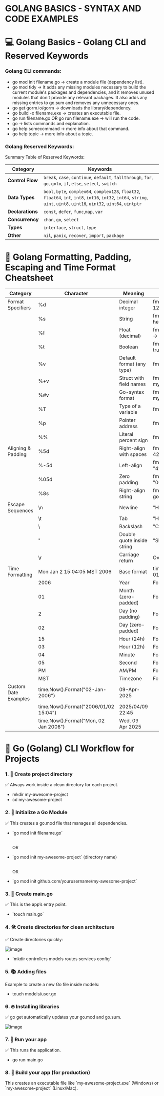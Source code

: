 # GOLANG BASICS - SYNTAX AND CODE EXAMPLES
<h1> 💻 Golang Basics - Golang CLI and Reserved Keywords</h1>


<h3>Golang CLI commands:</h3>

<ul>
  <li>go mod init filename.go -> create a module file (dependency list). </li>
  <li>go mod tidy -> It adds any missing modules necessary to build the current module's
					packages and dependencies, and it removes unused modules that
					don't provide any relevant packages. It also adds any missing entries
					to go.sum and removes any unnecessary ones. </li>
  <li> go get gorm.io/gorm -> downloads the library/dependency. </li>
  <li> go build -o filename.exe -> creates an executable file. </li>
  <li> go run filename.go OR go run filename.exe -> will run the code. </li>
  <li> go -> lists commands and explanation. </li>
  <li> go help somecommand -> more info about that command. </li>
  <li>go help topic -> more info about a topic. </li>
</ul>

<h3>Golang Reserved Keywords:</h3>

Summary Table of Reserved Keywords:

| **Category**          | **Keywords**                                                                                                                                      |
|-----------------------|---------------------------------------------------------------------------------------------------------------------------------------------------|
| **Control Flow**      | `break`, `case`, `continue`, `default`, `fallthrough`, `for`, `go`, `goto`, `if`, `else`, `select`, `switch`                                      |
| **Data Types**        | `bool`, `byte`, `complex64`, `complex128`, `float32`, `float64`, `int`, `int8`, `int16`, `int32`, `int64`, `string`, `uint`, `uint8`, `uint16`, `uint32`, `uint64`, `uintptr` |
| **Declarations**      | `const`, `defer`, `func`,`map`, `var`                                                                             |
| **Concurrency**       | `chan`, `go`, `select`                                                                                                                            |
| **Types**             | `interface`, `struct`, `type`                                                                                                                     |
| **Other**             | `nil`, `panic`, `recover`, `import`, `package`

<h1>📜 Golang Formatting, Padding, Escaping and Time Format Cheatsheet</h1>

|Category | Character | Meaning | Example|
|---------|-----------|---------|--------|
|Format Specifiers | %d | Decimal integer | fmt.Printf("%d", 123) → 123
| | %s | String | fmt.Printf("%s", "hello") → hello
| | %f | Float (decimal) | fmt.Printf("%.2f", 3.1415) → 3.14
| | %t | Boolean | fmt.Printf("%t", true) → true
| | %v | Default format (any type) | fmt.Printf("%v", myVar)
| | %+v | Struct with field names | fmt.Printf("%+v", myStruct)
| | %#v | Go-syntax format | fmt.Printf("%#v", myStruct)
| | %T | Type of a variable | fmt.Printf("%T", myVar)
| | %p | Pointer address | fmt.Printf("%p", &myVar)
| | %% | Literal percent sign | fmt.Printf("%%") → %
|Aligning & Padding | %5d | Right-align with spaces | fmt.Printf("%5d", 42) → "   42"
| | %-5d | Left-align | fmt.Printf("%-5d", 42) → "42   "
| | %05d | Zero padding | fmt.Printf("%05d", 42) → "00042"
| | %8s | Right-align string | fmt.Printf("%8s", "go") → "      go"
|Escape Sequences | \n | Newline | "Hello\nWorld"
| | \t | Tab | "Hello\tWorld"
| | \\ | Backslash | "C:\\path\\file.txt"
| | \" | Double quote inside string | "She said: \"Hi\""
| | \r | Carriage return | Overwrites line (rare)
|Time Formatting | Mon Jan 2 15:04:05 MST 2006 | Base format | time.Now().Format("2006-01-02 15:04:05")
| | 2006 | Year | Format("2006") → 2025
| | 01 | Month (zero-padded) | Format("01") → 04
| | 2 | Day (no padding) | Format("2") → 9
| | 02 | Day (zero-padded) | Format("02") → 09
| | 15 | Hour (24h) | Format("15") → 23
| | 03 | Hour (12h) | Format("03") → 11
| | 04 | Minute | Format("04") → 07
| | 05 | Second | Format("05") → 45
| | PM | AM/PM | Format("PM") → PM
| | MST | Timezone | Format("MST") → UTC
|Custom Date Examples | time.Now().Format("02-Jan-2006") | 09-Apr-2025 | 
| | time.Now().Format("2006/01/02 15:04") | 2025/04/09 22:45 | 
| | time.Now().Format("Mon, 02 Jan 2006") | Wed, 09 Apr 2025 | 


<h1>🎯 Go (Golang) CLI Workflow for Projects</h1>

<h3>1. 📁 Create project directory</h3>
<p>✅ Always work inside a clean directory for each project.</p>

<ul>
<li>mkdir my-awesome-project</li>
<li>cd my-awesome-project</li>
</ul>

<h3>2. 🧩 Initialize a Go Module</h3>
<p>✅ This creates a go.mod file that manages all dependencies.</p>
<ul>
<li>`go mod init filename.go`</li>
<br>
<p>OR</p>
<li>`go mod init my-awesome-project` (directory name)</li>
<br>
<p>OR</p>
<li>`go mod init github.com/yourusername/my-awesome-project`</li>
</ul>

<h3>3. 📄 Create main.go</h3>

<p>✅ This is the  app’s entry point.</p>
<ul>
	<li>`touch main.go`</li>
</ul>

<h3>4. 🛠️ Create directories for clean architecture</h3>
<p>✅ Create directories quickly:</p>

![image](https://github.com/user-attachments/assets/e854db07-b5a3-49cc-9ca2-0d07282a0a19)

<ul>
<li>`mkdir controllers models routes services config`</li>
</ul>

<h3>5. 📚 Adding files</h3>
<p>Example to create a new Go file inside models:</p>
<ul>
<li>touch models/user.go
</li>
</ul>

<h3>6. 🔥 Installing libraries</h3>
<p>✅ go get automatically updates your go.mod and go.sum.</p>

![image](https://github.com/user-attachments/assets/561e94a7-ead4-4997-a330-93e1a2261598)


<h3>7. 🧪 Run your app</h3>
<p>✅ This runs the application.</p>
<ul>
<li>go run main.go</li>
</ul>

<h3>8. 🚀 Build your app (for production)</h3>
<p>This creates an executable file like `my-awesome-project.exe` (Windows) or `my-awesome-project` (Linux/Mac).</p>
